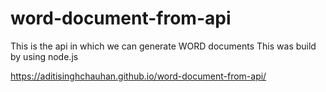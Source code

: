 # word-document-from-api

This is the api in which we can generate WORD documents
This was build by using node.js 

 https://aditisinghchauhan.github.io/word-document-from-api/
